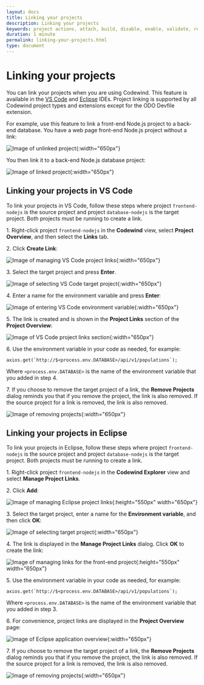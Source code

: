 ```yaml
---
layout: docs
title: Linking your projects
description: Linking your projects
keywords: project actions, attach, build, disable, enable, validate, refresh, link, linking your projects, VS Code, Eclipse
duration: 1 minute
permalink: linking-your-projects.html
type: document
---
```


# Linking your projects

You can link your projects when you are using Codewind. This feature is available in the [VS Code](#linking-your-projects-in-vs-code) and [Eclipse](#linking-your-projects-in-eclipse) IDEs. Project linking is supported by all Codewind project types and extensions except for the ODO Devfile extension.

For example, use this feature to link a front-end Node.js project to a back-end database. You have a web page front-end Node.js project without a link:

![Image of unlinked project](images/linking-feature/unlinked_project.png){:width="650px"}

You then link it to a back-end Node.js database project:

![Image of linked project](images/linking-feature/linked_project.png){:width="650px"}

## Linking your projects in VS Code

To link your projects in VS Code, follow these steps where project `frontend-nodejs` is the source project and project `database-nodejs` is the target project. Both projects must be running to create a link.

1\. Right-click project `frontend-nodejs` in the **Codewind** view, select **Project Overview**, and then select the **Links** tab.

2\. Click **Create Link**:

![Image of managing VS Code project links](images/linking-feature/vscode_add_project_link.png){:width="650px"}

3\. Select the target project and press **Enter**. 

![Image of selecting VS Code target project](images/linking-feature/vscode_select_target_project.png){:width="650px"}

4\. Enter a name for the environment variable and press **Enter**:

![Image of entering VS Code environment variable](images/linking-feature/vscode_enter_environment_variable.png){:width="650px"}

5\. The link is created and is shown in the **Project Links** section of the **Project Overview**:

![Image of VS Code project links section](images/linking-feature/vscode_manage_project_links_step_4.png){:width="650px"}

6\. Use the environment variable in your code as needed, for example:

```
axios.get(`http://$<process.env.DATABASE>/api/v1/populations`);
```

Where `<process.env.DATABASE>` is the name of the environment variable that you added in step 4. 

7\. If you choose to remove the target project of a link, the **Remove Projects** dialog reminds you that if you remove the project, the link is also removed. If the source project for a link is removed, the link is also removed.

![Image of removing projects](images/linking-feature/vscode_remove_projects.png){:width="650px"}

## Linking your projects in Eclipse

To link your projects in Eclipse, follow these steps where project `frontend-nodejs` is the source project and project `database-nodejs` is the target project. Both projects must be running to create a link.

1\. Right-click project `frontend-nodejs` in the **Codewind Explorer** view and select **Manage Project Links**.

2\. Click **Add**:

![Image of managing Eclipse project links](images/linking-feature/eclipse_manage_project_links.png){:height="550px" width="650px"}

3\. Select the target project, enter a name for the **Environment variable**, and then click **OK**:

![Image of selecting target project](images/linking-feature/eclipse_add_project_link.png){:width="650px"}

4\. The link is displayed in the **Manage Project Links** dialog. Click **OK** to create the link:

![Image of managing links for the front-end project](images/linking-feature/eclipse_manage_project_links_step_4.png){:height="550px" width="650px"}

5\. Use the environment variable in your code as needed, for example:

```
axios.get(`http://$<process.env.DATABASE>/api/v1/populations`);
```

Where `<process.env.DATABASE>` is the name of the environment variable that you added in step 3. 

6\. For convenience, project links are displayed in the **Project Overview** page:

![Image of Eclipse application overview](images/linking-feature/eclipse_application_overview.png){:width="650px"}

7\. If you choose to remove the target project of a link, the **Remove Projects** dialog reminds you that if you remove the project, the link is also removed. If the source project for a link is removed, the link is also removed.

![Image of removing projects](images/linking-feature/eclipse_remove_projects.png){:width="650px"}
